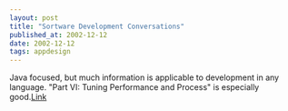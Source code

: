```yaml
---
layout: post
title: "Sortware Development Conversations"
published_at: 2002-12-12
date: 2002-12-12
tags: appdesign
---
```


Java focused, but much information is applicable to development in any language.  "Part VI: Tuning Performance and Process" is especially good.[Link](http://www.artima.com/intv/)  